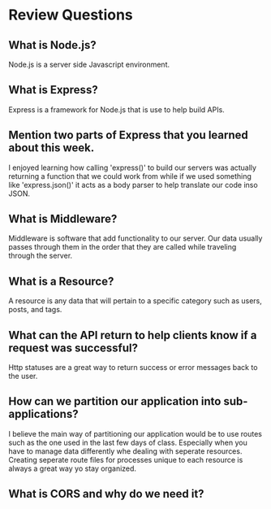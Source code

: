 # Review Questions

## What is Node.js?
Node.js is a server side Javascript environment.

## What is Express?
Express is a framework for Node.js that is use to help build APIs.

## Mention two parts of Express that you learned about this week.
I enjoyed learning how calling 'express()' to build our servers was actually returning a function that we could work from while if we used something like 'express.json()' it acts as a body parser to help translate our code inso JSON.

## What is Middleware?
Middleware is software that add functionality to our server. Our data usually passes through them in the order that they are called while traveling through the server.

## What is a Resource?
A resource is any data that will pertain to a specific category such as users, posts, and tags.

## What can the API return to help clients know if a request was successful?
Http statuses are a great way to return success or error messages back to the user.

## How can we partition our application into sub-applications?
I believe the main way of partitioning our application would be to use routes such as the one used in the last few days of class. Especially when you have to manage data differently whe dealing with seperate resources. Creating seperate route files for processes unique to each resource is always a great way yo stay organized.

## What is CORS and why do we need it?

